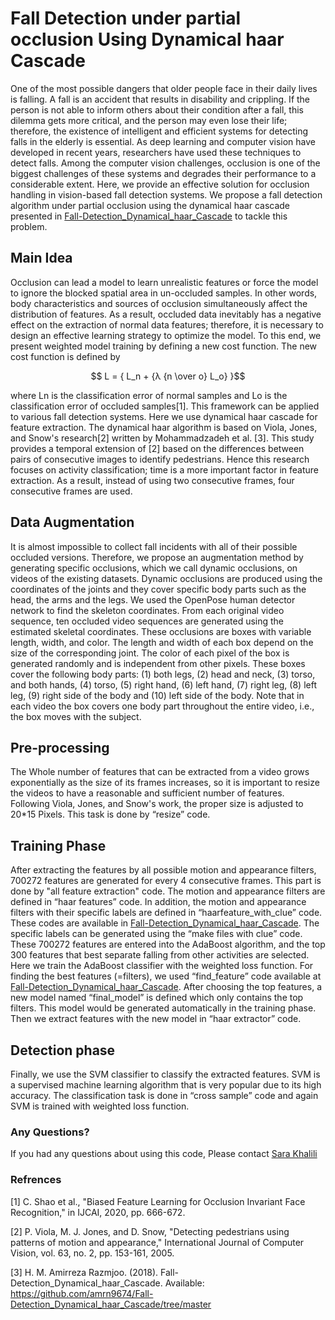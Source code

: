 # Fall Detection under partial occlusion Using Dynamical haar Cascade 
One of the most possible dangers that older people face in their daily lives is falling. A fall is an accident that results in disability and crippling. If the person is not able to inform others about their condition after a fall, this dilemma gets more critical, and the person may even lose their life; therefore, the existence of intelligent and efficient systems for detecting falls in the elderly is essential. As deep learning and computer vision have developed in recent years, researchers have used these techniques to detect falls. Among the computer vision challenges, occlusion is one of the biggest challenges of these systems and degrades their performance to a considerable extent. Here, we provide an effective solution for occlusion handling in vision-based fall detection systems. We propose a fall detection algorithm under partial occlusion using the dynamical haar cascade presented in [Fall-Detection_Dynamical_haar_Cascade](https://github.com/amrn9674/Fall-Detection_Dynamical_haar_Cascade) to tackle this problem.
## Main Idea
Occlusion can lead a model to learn unrealistic features or force the model to ignore the blocked spatial area in un-occluded samples. In other words, body characteristics and sources of occlusion simultaneously affect the distribution of features. As a result, occluded data inevitably has a negative effect on the extraction of normal data features; therefore, it is necessary to design an effective learning strategy to optimize the model. To this end, we present weighted model training by defining a new cost function. The new cost function is defined by

$$ L = { L_n + {λ {n \over o} L_o} }$$

where Ln is the classification error of normal samples and Lo is the classification error of occluded samples[1]. This framework can be applied to various fall detection systems. Here we use dynamical haar cascade for feature extraction.
The dynamical haar algorithm is based on Viola, Jones, and Snow's research[2] written by Mohammadzadeh et al. [3]. This study provides a temporal extension of [2] based on the differences between pairs of consecutive images to identify pedestrians. Hence this research focuses on activity classification; time is a more important factor in feature extraction. As a result, instead of using two consecutive frames, four consecutive frames are used.
## Data Augmentation
It is almost impossible to collect fall incidents with all of their possible occluded versions. Therefore, we propose an augmentation method by generating specific occlusions, which we call dynamic occlusions, on videos of the existing datasets. Dynamic occlusions are produced using the coordinates of the joints and they cover specific body parts such as the head, the arms and the legs. We used the OpenPose human detector network to find the skeleton coordinates. From each original video sequence, ten occluded video sequences are generated using the estimated skeletal coordinates. These occlusions are boxes with variable length, width, and color. The length and width of each box depend on the size of the corresponding joint. The color of each pixel of the box is generated randomly and is independent from other pixels. These boxes cover the following body parts: (1) both legs, (2) head and neck, (3) torso, and both hands, (4) torso, (5) right hand, (6) left hand, (7) right leg, (8) left leg, (9) right side of the body and (10) left side of the body. Note that in each video the box covers one body part throughout the entire video, i.e., the box moves with the subject. 
## Pre-processing
The Whole number of features that can be extracted from a video grows exponentially as the size of its frames increases, so it is important to resize the videos to have a reasonable and sufficient number of features. Following Viola, Jones, and Snow's work, the proper size is adjusted to 20*15 Pixels. This task is done by “resize” code.
## Training Phase
After extracting the features by all possible motion and appearance filters, 700272 features are generated for every 4 consecutive frames. This part is done by "all feature extraction" code. The motion and appearance filters are defined in “haar features” code. In addition, the motion and appearance filters with their specific labels are defined in “haarfeature_with_clue” code. These codes are available in [Fall-Detection_Dynamical_haar_Cascade](https://github.com/amrn9674/Fall-Detection_Dynamical_haar_Cascade). The specific labels can be generated using the “make files with clue” code.
These 700272 features are entered into the AdaBoost algorithm, and the top 300 features that best separate falling from other activities are selected. Here we train the AdaBoost classifier with the weighted loss function. For finding the best features (=filters), we used “find_feature” code available at [Fall-Detection_Dynamical_haar_Cascade](https://github.com/amrn9674/Fall-Detection_Dynamical_haar_Cascade). After choosing the top features, a new model named “final_model” is defined which only contains the top filters. This model would be generated automatically in the training phase.  Then we extract features with the new model in “haar extractor” code. 
## Detection phase 
Finally, we use the SVM classifier to classify the extracted features. SVM is a supervised machine learning algorithm that is very popular due to its high accuracy. The classification task is done in “cross sample” code and again SVM is trained with weighted loss function.
### Any Questions?
If you had any questions about using this code, Please contact [Sara Khalili](sarahkhalili89@gmail.com)

### Refrences
[1]	C. Shao et al., "Biased Feature Learning for Occlusion Invariant Face Recognition," in IJCAI, 2020, pp. 666-672.

[2]	P. Viola, M. J. Jones, and D. Snow, "Detecting pedestrians using patterns of motion and appearance," International Journal of Computer Vision, vol. 63, no. 2, pp. 153-161, 2005.

[3]	H. M. Amirreza Razmjoo. (2018). Fall-Detection_Dynamical_haar_Cascade. Available: https://github.com/amrn9674/Fall-Detection_Dynamical_haar_Cascade/tree/master





